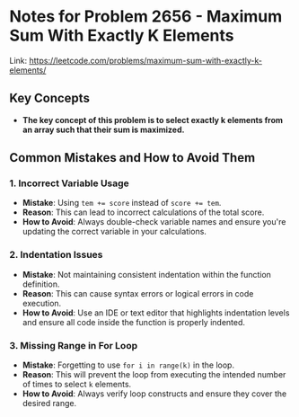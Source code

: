# Notes for Problem 2656 - Maximum Sum With Exactly K Elements

Link: https://leetcode.com/problems/maximum-sum-with-exactly-k-elements/

## Key Concepts
- **The key concept of this problem is to select exactly k elements from an array such that their sum is maximized.**

## Common Mistakes and How to Avoid Them

### 1. Incorrect Variable Usage
- **Mistake**: Using `tem += score` instead of `score += tem`.
- **Reason**: This can lead to incorrect calculations of the total score.
- **How to Avoid**: Always double-check variable names and ensure you're updating the correct variable in your calculations.

### 2. Indentation Issues
- **Mistake**: Not maintaining consistent indentation within the function definition.
- **Reason**: This can cause syntax errors or logical errors in code execution.
- **How to Avoid**: Use an IDE or text editor that highlights indentation levels and ensure all code inside the function is properly indented.

### 3. Missing Range in For Loop
- **Mistake**: Forgetting to use `for i in range(k)` in the loop.
- **Reason**: This will prevent the loop from executing the intended number of times to select `k` elements.
- **How to Avoid**: Always verify loop constructs and ensure they cover the desired range.
